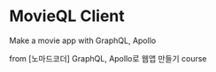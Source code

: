 # MovieQL Client

Make a movie app with GraphQL, Apollo

from [노마드코더] GraphQL, Apollo로 웹앱 만들기 course
